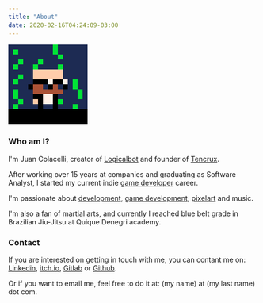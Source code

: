 ```yaml
---
title: "About"
date: 2020-02-16T04:24:09-03:00
---
```


![Cool!](cool.png)

### Who am I?

I'm Juan Colacelli, creator of [Logicalbot](https://logicalbot.com) and founder of [Tencrux](https://tencrux.com).

After working over 15 years at companies and graduating as Software Analyst, I started my current indie [game developer](/tags/gamedev) career.

I'm passionate about [development](/tags/dev), [game development](/tags/gamedev), [pixelart](/tags/pixelart) and music.

I'm also a fan of martial arts, and currently I reached blue belt grade in Brazilian Jiu-Jitsu at Quique Denegri academy.

### Contact

If you are interested on getting in touch with me, you can contant me on: [Linkedin](https://linkedin.com/in/juancolacelli), [itch.io](https://juancolacelli.itch.io), [Gitlab](https://gitlab.com/juancolacelli) or [Github](https://github.com/juancolacelli).

Or if you want to email me, feel free to do it at: (my name) at (my last name) dot com.
